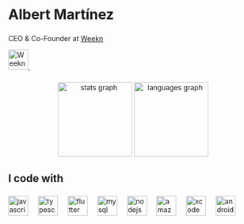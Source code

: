 <h1 align="left">Albert Martínez</h1>

###

<p align="left">CEO & Co-Founder at <a href="https://www.weekn.app" target="_blank">Weekn</a></p>

<a href="https://www.weekn.app" target="_blank">
  <img src="https://weekn-images.s3.eu-west-3.amazonaws.com/LogoWeeknSponsor.png" height="40" alt="Weekn logo" />
</a>
<img width="25" />

###

<div align="center">
  <img src="https://github-readme-stats.vercel.app/api?username=albert-mr&hide_title=false&hide_rank=false&show_icons=true&include_all_commits=true&count_private=true&disable_animations=false&theme=dracula&locale=en&hide_border=false&order=1" height="150" alt="stats graph" />
  <img src="https://github-readme-stats.vercel.app/api/top-langs?username=albert-mr&locale=en&hide_title=false&layout=compact&card_width=320&langs_count=5&theme=dracula&hide_border=false&order=2" height="150" alt="languages graph" />
</div>

###

<h2 align="left">I code with</h2>

###

<div align="left">
  <img src="https://cdn.jsdelivr.net/gh/devicons/devicon/icons/javascript/javascript-original.svg" height="40" alt="javascript logo" />
  <img width="12" />
  <img src="https://cdn.jsdelivr.net/gh/devicons/devicon/icons/typescript/typescript-original.svg" height="40" alt="typescript logo" />
  <img width="12" />
  <img src="https://cdn.jsdelivr.net/gh/devicons/devicon/icons/flutter/flutter-original.svg" height="40" alt="flutter logo" />
  <img width="12" />
  <img src="https://cdn.simpleicons.org/mysql/4479A1" height="40" alt="mysql logo" />
  <img width="12" />
  <img src="https://cdn.simpleicons.org/nodedotjs/339933" height="40" alt="nodejs logo" />
  <img width="12" />
  <img src="https://skillicons.dev/icons?i=aws" height="40" alt="amazonwebservices logo" />
  <img width="12" />
  <img src="https://cdn.simpleicons.org/xcode/147EFB" height="40" alt="xcode logo" />
  <img width="12" />
  <img src="https://cdn.simpleicons.org/androidstudio/3DDC84" height="40" alt="androidstudio logo" />
</div>

###
